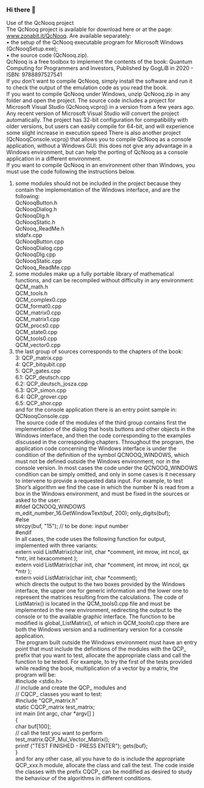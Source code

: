 ### Hi there 👋
Use of the QcNooq project<br>
The QcNooq project is available for download here or at the page: www.zonabit.it/QcNooq. Are available separately:<br>
•	the setup of the QcNooq executable program for Microsoft Windows (QcNooqSetup.exe);<br>
•	the source code (QcNooq.zip).<br>
QcNooq is a free toolbox to implement the contents of the book: Quantum Computing for Programmers and Investors, Published by GogLiB in 2020 - ISBN: 9788897527541<br>
If you don’t want to compile QcNooq, simply install the software and run it to check the output of the emulation code as you read the book.<br>
If you want to compile QcNooq under Windows, unzip QcNooq.zip in any folder and open the project. The source code includes a project for Microsoft Visual Studio (QcNooq.vcproj) in a version from a few years ago. Any recent version of Microsoft Visual Studio will convert the project automatically. The project has 32-bit configuration for compatibility with older versions, but users can easily compile for 64-bit, and will experience some slight increase in execution speed
There is also another project (QcNooqConsole.vcproj) that allows you to compile QcNooq as a console application, without a Windows GUI: this does not give any advantage in a Windows environment, but can help the porting of QcNooq as a console application in a different environment.<br>
If you want to compile QcNooq in an environment other than Windows, you must use the code following the instructions below.<br>
1.	some modules should not be included in the project because they contain the implementation of the Windows interface, and are the following:<br>
QcNooqButton.h<br>
QcNooqDialog.h<br>
QcNooqDlg.h<br>
QcNooqStatic.h<br>
QcNooq_ReadMe.h<br>
stdafx.cpp<br>
QcNooqButton.cpp<br>
QcNooqDialog.cpp<br>
QcNooqDlg.cpp<br>
QcNooqStatic.cpp<br>
QcNooq_ReadMe.cpp<br>
2.	some modules make up a fully portable library of mathematical functions, and can be recompiled without difficulty in any environment:<br>
QCM_math.h<br>
QCM_tools.h<br>
QCM_complex0.cpp<br>
QCM_format0.cpp<br>
QCM_matrix0.cpp<br>
QCM_matrix1.cpp<br>
QCM_procs0.cpp<br>
QCM_state0.cpp<br>
QCM_tools0.cpp<br>
QCM_vector0.cpp<br>
3.	the last group of sources corresponds to the chapters of the book:<br>
3: QCP_matrix.cpp<br>
4: QCP_bitqubit.cpp<br>
5: QCP_gates.cpp<br>
6.1: QCP_deutsch.cpp<br>
6.2: QCP_deutsch_josza.cpp<br>
6.3: QCP_simon.cpp<br>
6.4: QCP_grover.cpp<br>
6.5: QCP_shor.cpp<br>
and for the console application there is an entry point sample in:<br>
QCNooqConsole.cpp<br>
The source code of the modules of the third group contains first the implementation of the dialog that hosts buttons and other objects in the Windows interface, and then the code corresponding to the examples discussed in the corresponding chapters. Throughout the program, the application code concerning the Windows interface is under the condition of the definition of the symbol QCNOOQ_WINDOWS, which must not be defined outside the Windows environment, nor in the console version. In most cases the code under the QCNOOQ_WINDOWS condition can be simply omitted, and only in some cases is it necessary to intervene to provide a requested data input. For example, to test Shor’s algorithm we find the case in which the number N is read from a box in the Windows environment, and must be fixed in the sources or asked to the user:<br>
#ifdef QCNOOQ_WINDOWS<br>
m_edit_number_16.GetWindowText(buf, 200); only_digits(buf);<br>
#else<br>
strcpy(buf, "15"); // to be done: input number<br>
#endif<br>
In all cases, the code uses the following function for output, implemented with three variants:<br>
extern void ListMatrix(char init, char *comment, int mrow, int ncol, qx *mtr, int hexacomment );<br>
extern void ListMatrix(char init, char *comment, int mrow, int ncol, qx *mtr );<br>
extern void ListMatrix(char init, char *comment);<br>
which directs the output to the two boxes provided by the Windows interface, the upper one for generic information and the lower one to represent the matrices resulting from the calculations. The code of ListMatrix() is located in the QCM_tools0.cpp file and must be implemented in the new environment, redirecting the output to the console or to the available graphic interface. The function to be modified is global_ListMatrix(), of which in QCM_tools0.cpp there are both the Windows version and a rudimentary version for a console application.<br>
The program built outside the Windows environment must have an entry point that must include the definitions of the modules with the QCP_ prefix that you want to test, allocate the appropriate class and call the function to be tested. For example, to try the first of the tests provided while reading the book, multiplication of a vector by a matrix, the program will be:<br>
#include <stdio.h><br>
// include and create the QCP_ modules and<br>
// CQCP_ classes you want to test:<br>
#include "QCP_matrix.h"<br>
static CQCP_matrix test_matrix;<br>
int main (int argc, char *argv[] )<br>
{<br>
char buf[100];<br>
 // call the test you want to perform<br>
 test_matrix.QCF_Mul_Vector_Matrix();<br>
 printf ("TEST FINISHED - PRESS ENTER"); gets(buf);<br>
}<br>
and for any other case, all you have to do is include the appropriate QCP_xxx.h module, allocate the class and call the test. The code inside the classes with the prefix CQCP_ can be modified as desired to study the behaviour of the algorithms in different conditions.<br>
 

<!--
**qcnooq/qcnooq** is a ✨ _special_ ✨ repository because its `README.md` (this file) appears on your GitHub profile.



-->
